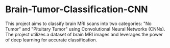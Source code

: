# Brain-Tumor-Classification-CNN
This project aims to classify brain MRI scans into two categories: "No Tumor" and "Pituitary Tumor" using Convolutional Neural Networks (CNNs). The project utilizes a dataset of brain MRI images and leverages the power of deep learning for accurate classification.
